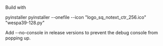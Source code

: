 Build with

pyinstaller  pyinstaller --onefile --icon "logo_sq_notext_ctr_256.ico" "wespa39-128.py"

Add --no-console in release versions to prevent the debug console from popping up.
